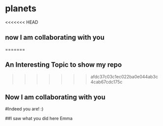 # planets
<<<<<<< HEAD

## now I am collaborating with you
=======
## An Interesting Topic to show my repo
>>>>>>> afdc37c03c1ec022ba0e044ab3c4cab67cdc175c

## Now I am collaborating with you
#Indeed you are! :)

##I saw what you did here Emma
